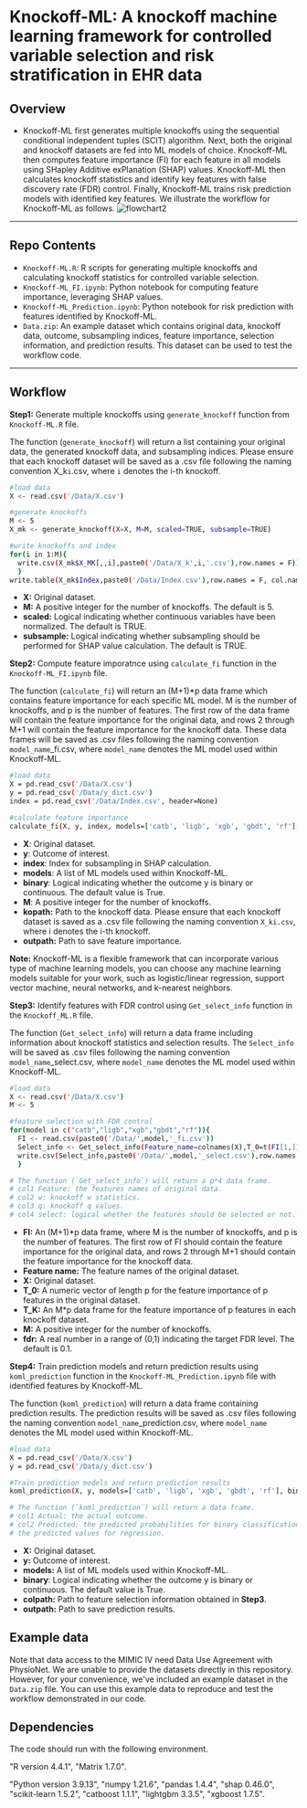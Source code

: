 # Knockoff-ML: A knockoff machine learning framework for controlled variable selection and risk stratification in EHR data <br/>
## Overview
* Knockoff-ML first generates multiple knockoffs using the sequential conditional independent tuples (SCIT) algorithm. Next, both the original and knockoff datasets are fed into ML models of choice. Knockoff-ML then computes feature importance (FI) for each feature in all models using SHapley Additive exPlanation (SHAP) values. Knockoff-ML then calculates knockoff statistics and identify key features with false discovery rate (FDR) control. Finally, Knockoff-ML trains risk prediction models with identified key features. We illustrate the workflow for Knockoff-ML as follows.
![flowchart2](https://github.com/user-attachments/assets/7c8373e5-4ee0-49d2-bacc-0a539304528d)
---
## Repo Contents
* `Knockoff-ML.R`: R scripts for generating multiple knockoffs and calculating knockoff statistics for controlled variable selection.
* `Knockoff-ML_FI.ipynb`: Python notebook for computing feature importance, leveraging SHAP values.
* `Knockoff-ML_Prediction.ipynb`: Python notebook for risk prediction with features identified by Knockoff-ML.
* `Data.zip`: An example dataset which contains original data, knockoff data, outcome, subsampling indices, feature importance, selection information, and prediction results. This dataset can be used to test the workflow code.

---

## Workflow
**Step1:** Generate multiple knockoffs using `generate_knockoff` function from `Knockoff-ML.R` file.<br/>

The function (`generate_knockoff`) will return a list containing your original data, the generated knockoff data, and subsampling indices. Please ensure that each knockoff dataset will be saved as a .csv file following the naming convention X_k`i`.csv, where `i` denotes the i-th knockoff.<br/>
```bash
#load data
X <- read.csv('/Data/X.csv')

#generate knockoffs
M <- 5
X_mk <- generate_knockoff(X=X, M=M, scaled=TRUE, subsample=TRUE)

#write knockoffs and index
for(i in 1:M){
  write.csv(X_mk$X_MK[,,i],paste0('/Data/X_k',i,'.csv'),row.names = F))
  }
write.table(X_mk$Index,paste0('/Data/Index.csv'),row.names = F, col.names = F)
```
- **X:** Original dataset. <br/>
- **M:** A positive integer for the number of knockoffs. The default is 5.<br/>
- **scaled:** Logical indicating whether continuous variables have been normalized. The default is TRUE.<br/>
- **subsample:** Logical indicating whether subsampling should be performed for SHAP value calculation. The default is TRUE. <br/>

**Step2:** Compute feature imporatnce using `calculate_fi` function in the `Knockoff-ML_FI.ipynb` file. <br/>

The function (`calculate_fi`) will return an (M+1)*p data frame which contains feature importance for each specific ML model. M is the number of knockoffs, and p is the number of features. The first row of the data frame will contain the feature importance for the original data, and rows 2 through M+1 will contain the feature importance for the knockoff data. These data frames will be saved as .csv files following the naming convention `model_name`_fi.csv, where `model_name` denotes the ML model used within Knockoff-ML. <br/>
```bash
#load data 
X = pd.read_csv('/Data/X.csv')
y = pd.read_csv('/Data/y_dict.csv')
index = pd.read_csv('/Data/Index.csv', header=None)

#calculate feature importance
calculate_fi(X, y, index, models=['catb', 'ligb', 'xgb', 'gbdt', 'rf'], binary=True, M=5, kopath='/Data', outpath='/Data')
```
- **X**: Original dataset. <br/>
- **y**: Outcome of interest.<br/>
- **index**: Index for subsampling in SHAP calculation.<br/>
- **models**: A list of ML models used within Knockoff-ML.<br/>
- **binary**: Logical indicating whether the outcome y is binary or continuous. The default value is True.<br/>
- **M**: A positive integer for the number of knockoffs.<br/>
- **kopath:** Path to the knockoff data. Please ensure that each knockoff dataset is saved as a .csv file following the naming convention `X_ki.csv`, where i denotes the i-th knockoff.<br/>
- **outpath:** Path to save feature importance.<br/>

**Note:** Knockoff-ML is a flexible framework that can incorporate various type of machine learning models, you can choose any machine learning models suitable for your work, such as logistic/linear regression, support vector machine, neural networks, and k-nearest neighbors.<br/>

**Step3:** Identify features with FDR control using `Get_select_info` function in the `Knockoff_ML.R` file.<br/>

The function (`Get_select_info`) will return a data frame including information about knockoff statistics and selection results. The `Select_info` will be saved as .csv files following the naming convention `model_name`_select.csv, where `model_name` denotes the ML model used within Knockoff-ML.<br/>
```bash
#load data
X <- read.csv('/Data/X.csv')
M <- 5

#feature selection with FDR control
for(model in c("catb","ligb","xgb","gbdt","rf")){
  FI <- read.csv(paste0('/Data/',model,'_fi.csv'))
  Select_info <- Get_select_info(Feature_name=colnames(X),T_0=t(FI[1,]),T_K=FI[2:M+1,],M=M,fdr=0.1),
  write.csv(Select_info,paste0('/Data/',model,'_select.csv'),row.names = F)
  }

# The function (`Get_select_info`) will return a p*4 data frame.
# col1 Feature: the features names of original data.
# col2 w: knockoff w statistics.
# col3 q: knockoff q values.
# col4 select: logical whether the features should be selected or not.
```
- **FI:** An (M+1)*p data frame, where M is the number of knockoffs, and p is the number of features. The first row of FI should contain the feature importance for the original data, and rows 2 through M+1 should contain the feature importance for the knockoff data. <br/>
- **Feature name:** The feature names of the original dataset.<br/>
- **X:** Original dataset. <br/>
- **T_0:** A numeric vector of length p for the feature importance of p features in the original dataset.
- **T_K:** An M*p data frame for the feature importance of p features in each knockoff dataset.
- **M:** A positive integer for the number of knockoffs.<br/>
- **fdr:** A real number in a range of (0,1) indicating the target FDR level. The default is 0.1.<br/>

**Step4:** Train prediction models and return prediction results using `koml_prediction` function in the `Knockoff-ML_Prediction.ipynb` file with identified features by Knockoff-ML.<br/>

The function (`koml_prediction`) will return a data frame containing prediction results. The prediction results will be saved as .csv files following the naming convention `model_name`_prediction.csv, where `model_name` denotes the ML model used within Knockoff-ML.<br/>
```bash
#load data 
X = pd.read_csv('/Data/X.csv')
y = pd.read_csv('/Data/y_dict.csv')

#Train prediction models and return prediction results
koml_prediction(X, y, models=['catb', 'ligb', 'xgb', 'gbdt', 'rf'], binary=True, colpath='/Data',outpath='/Data')

# The function (`koml_prediction`) will return a data frame.
# col1 Actual: the actual outcome.
# col2 Predicted: the predicted probabilities for binary classification or
# the predicted values for regression.
```
- **X:** Original dataset. <br/>
- **y:** Outcome of interest.<br/>
- **models:** A list of ML models used within Knockoff-ML.<br/>
- **binary**: Logical indicating whether the outcome y is binary or continuous. The default value is True.<br/>
- **colpath:** Path to feature selection information obtained in **Step3**.<br/>
- **outpath:** Path to save prediction results.<br/>

## Example data
Note that data access to the MIMIC IV need Data Use Agreement with PhysioNet. We are unable to provide the datasets directly in this repository. However, for your convenience, we've included an example dataset in the `Data.zip` file. You can use this example data to reproduce and test the workflow demonstrated in our code.

## Dependencies
The code should run with the following environment.

"R version 4.4.1", "Matrix 1.7.0".

"Python version 3.9.13", "numpy 1.21.6", "pandas 1.4.4", "shap 0.46.0", "scikit-learn 1.5.2", "catboost 1.1.1", "lightgbm 3.3.5", "xgboost 1.7.5". 
